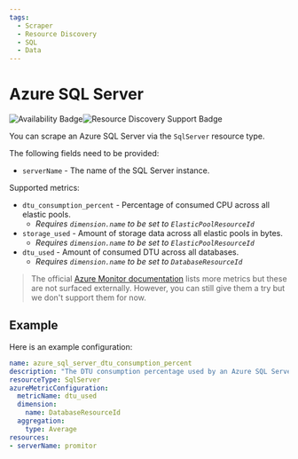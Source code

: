 ```yaml
---
tags:
  - Scraper
  - Resource Discovery
  - SQL
  - Data
---
```


# Azure SQL Server

![Availability Badge](https://img.shields.io/badge/Available%20Starting-v1.3-green.svg)![Resource Discovery Support Badge](https://img.shields.io/badge/Support%20for%20Resource%20Discovery-No-red.svg)

You can scrape an Azure SQL Server via the `SqlServer` resource type.

The following fields need to be provided:

- `serverName` - The name of the SQL Server instance.

Supported metrics:

- `dtu_consumption_percent` - Percentage of consumed CPU across all elastic pools.
  - *Requires `dimension.name` to be set to `ElasticPoolResourceId`*
- `storage_used` - Amount of storage data across all elastic pools in bytes.
  - *Requires `dimension.name` to be set to `ElasticPoolResourceId`*
- `dtu_used` - Amount of consumed DTU across all databases.
  - *Requires `dimension.name` to be set to `DatabaseResourceId`*

> The official [Azure Monitor documentation](https://docs.microsoft.com/en-us/azure/azure-monitor/platform/metrics-supported#microsoftsqlservers)
> lists more metrics but these are not surfaced externally. However, you can still give them a try but we don't
> support them for now.

## Example

Here is an example configuration:

```yaml
name: azure_sql_server_dtu_consumption_percent
description: "The DTU consumption percentage used by an Azure SQL Server."
resourceType: SqlServer
azureMetricConfiguration:
  metricName: dtu_used
  dimension:
    name: DatabaseResourceId
  aggregation:
    type: Average
resources:
- serverName: promitor
```
